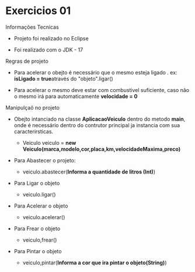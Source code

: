 # Exercicios 01







Informações Tecnicas 

- Projeto foi realizado no Eclipse 

- Foi realizado com o JDK - 17 

Regras de projeto

- Para acelerar o obejto é necessário que o mesmo esteja ligado . ex: **isLigado = true**através do "objeto".ligar()

- Para acelerar o mesmo deve estar com combustivel suficiente, caso não o mesmo irá para automaticamente **velocidade = 0**

Manipulçaõ no projeto

- Obejto intanciado na classe **AplicacaoVeiculo** dentro do metodo **main**, onde é necessário dentro do contrutor principal ja instancia com sua caracterirsticas.
  
  - Veiculo veiculo = **new** **Veiculo(marca,modelo,cor,placa,km,velocidadeMaxima,preco)**

- Para Abastecer o projeto:
  
  - veiculo.abastecer(**Informa a quantidade de litros (Int)**)

- Para Ligar o objeto
  
  - veiculo.ligar()

- Para Acelerar o objeto
  
  - veiculo.acelerar()

- Para Frear o objeto
  
  - veiculo,frear()

- Para Pintar o objeto
  
  - veiculo,pintar(**Informa a cor que ira pintar o objeto(String)**)

    
